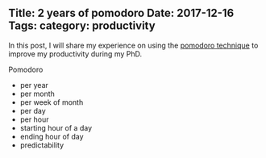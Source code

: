 Title: 2 years of pomodoro
Date: 2017-12-16
Tags:
category: productivity 
---

In this post, I will share my experience on using the [pomodoro technique](https://en.wikipedia.org/wiki/Pomodoro_Technique) to improve my 
productivity during my PhD.

Pomodoro 

- per year
- per month
- per week of month
- per day
- per hour
- starting hour of a day
- ending hour of day
- predictability
